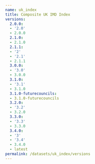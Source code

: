 ```yaml
---
name: uk_index
title: Composite UK IMD Index
versions:
  2.0.0:
  - '2.0'
  - 2.0.0
  2.1.0:
  - 2.1.0
  2.1.1:
  - '2'
  - '2.1'
  - 2.1.1
  3.0.0:
  - '3.0'
  - 3.0.0
  3.1.0:
  - '3.1'
  - 3.1.0
  3.1.0-futurecouncils:
  - 3.1.0-futurecouncils
  3.2.0:
  - '3.2'
  - 3.2.0
  3.3.0:
  - '3.3'
  - 3.3.0
  3.4.0:
  - '3'
  - '3.4'
  - 3.4.0
  - latest
permalink: /datasets/uk_index/versions
---
```

